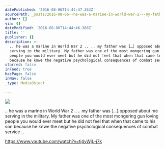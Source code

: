 ```yaml
---
datePublished: '2016-08-06T14:44:47.363Z'
sourcePath: _posts/2016-08-06--he-was-a-marine-in-world-war-2---my-father-was--op.md
author: []
via: {}
dateModified: '2016-08-06T14:44:46.388Z'
title: ''
publisher: {}
description: >-
  .. he was a marine in World War 2 .. .. my father was […] opposed about me
  serving in the military. My father was one of the most mongering gun loving
  people you would ever meet but he did not feel that when that came to his son
  because he knwe the negative psychological consequences of combat service ..
starred: false
inFeed: true
hasPage: false
inNav: false
_type: MediaObject

---
```

![](https://the-grid-user-content.s3-us-west-2.amazonaws.com/bece28a2-6986-4a70-b17a-123ed299e2da.jpg)

.. he was a marine in World War 2 .. .. my father was \[...\] opposed about me serving in the military. My father was one of the most mongering gun loving people you would ever meet but he did not feel that when that came to his son because he knwe the negative psychological consequences of combat service ..

https://www.youtube.com/watch?v=tj4yWjL-j7k